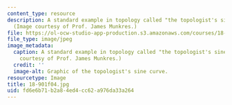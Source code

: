 ```yaml
---
content_type: resource
description: A standard example in topology called "the topologist's sine curve."
  (Image courtesy of Prof. James Munkres.)
file: https://ol-ocw-studio-app-production.s3.amazonaws.com/courses/18-901-introduction-to-topology-fall-2004/fd6e6b71b2a84ed4cc62a976da33a264_18-901f04.jpg
file_type: image/jpeg
image_metadata:
  caption: A standard example in topology called "the topologist's sine curve." (Image
    courtesy of Prof. James Munkres.)
  credit: ''
  image-alt: Graphic of the topologist's sine curve.
resourcetype: Image
title: 18-901f04.jpg
uid: fd6e6b71-b2a8-4ed4-cc62-a976da33a264
---
```

